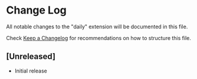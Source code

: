 # Change Log

All notable changes to the "daily" extension will be documented in this file.

Check [Keep a Changelog](http://keepachangelog.com/) for recommendations on how
to structure this file.

## [Unreleased]

* Initial release
